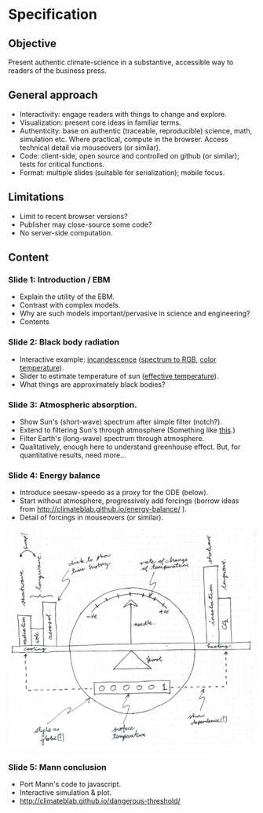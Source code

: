 # Specification

## Objective

Present authentic climate-science in a substantive, accessible way to
readers of the business press.

## General approach

* Interactivity: engage readers with things to change and explore.
* Visualization: present core ideas in familiar terms.
* Authenticity: base on authentic (traceable, reproducible) science,
  math, simulation etc. Where practical, compute in the
  browser. Access technical detail via mouseovers (or similar).
* Code: client-side, open source and controlled on github (or
  similar); tests for critical functions.
* Format: multiple slides (suitable for serialization); mobile focus.

## Limitations

* Limit to recent browser versions?
* Publisher may close-source some code?
* No server-side computation.

## Content

### Slide 1: Introduction / EBM

* Explain the utility of the EBM.
* Contrast with complex models.
* Why are such models important/pervasive in science and engineering?
* Contents

### Slide 2: Black body radiation

* Interactive example:
  [incandescence](https://en.wikipedia.org/wiki/Incandescence)
  ([spectrum to RGB](http://markkness.net/colorpy/ColorPy.html),
  [color temperature](https://en.wikipedia.org/wiki/Color_temperature)).
* Slider to estimate temperature of sun
  ([effective temperature](https://en.wikipedia.org/wiki/Effective_temperature)).
* What things are approximately black bodies?

### Slide 3: Atmospheric absorption.

* Show Sun's (short-wave) spectrum after simple filter (notch?).
* Extend to filtering Sun's through atmosphere (Something
  like
  [this](https://commons.wikimedia.org/wiki/File:Atmospheric_Transmission.png).)
* Filter Earth's (long-wave) spectrum through atmosphere.
* Qualitatively, enough here to understand greenhouse effect. But,
  for quantitative results, need more...

### Slide 4: Energy balance

* Introduce seesaw-speedo as a proxy for the ODE (below).
* Start without atmosphere, progressively add forcings (borrow ideas
  from http://climateblab.github.io/energy-balance/ ).
* Detail of forcings in mouseovers (or similar).

![](https://github.com/haulashore/mann-threshold/blob/master/seesaw_speedo.png "Seesaw speedo")

### Slide 5: Mann conclusion

* Port Mann's code to javascript.
* Interactive simulation & plot.
* http://climateblab.github.io/dangerous-threshold/
